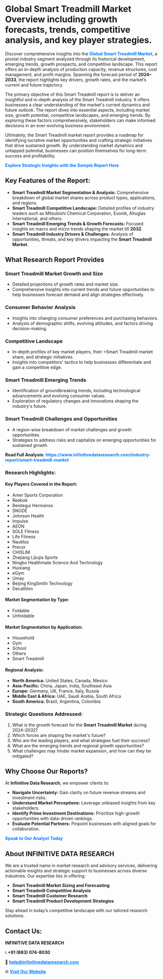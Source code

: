 <h1>Global Smart Treadmill Market Overview including growth forecasts, trends, competitive analysis, and key player strategies.</h1>
<p>
Discover comprehensive insights into the 
<a href="https://www.infinitivedataresearch.com/industry-report/smart-treadmill-market" rel="dofollow" style="color: #007BFF; text-decoration: none;"><strong>Global Smart Treadmill Market</strong></a>, a pivotal industry segment analyzed through its historical development, emerging trends, growth prospects, and competitive landscape. This report offers an in-depth analysis of production capacity, revenue structures, cost management, and profit margins. Spanning the forecast period of <strong>2024–2033</strong>, the report highlights key drivers, growth rates, and the market’s current and future trajectory.
</p>
<p>
The primary objective of this Smart Treadmill report is to deliver an insightful and in-depth analysis of the Smart Treadmill industry. It offers businesses a clear understanding of the market's current dynamics and future outlook. The report dives into essential aspects, including market size, growth potential, competitive landscapes, and emerging trends. By exploring these factors comprehensively, stakeholders can make informed decisions in an ever-evolving business environment.
</p>
<p>
Ultimately, the Smart Treadmill market report provides a roadmap for identifying lucrative market opportunities and crafting strategic initiatives that drive sustained growth. By understanding market dynamics and untapped potential, businesses can position themselves for long-term success and profitability.
</p>
<p>
<a href="https://www.infinitivedataresearch.com/request-sample/reportId=102162" style="color: #007BFF; text-decoration: none;"><strong>Explore Strategic Insights with the Sample Report Here</strong></a>
</p>

<h2>Key Features of the Report:</h2>
<ul>
<li><strong>Smart Treadmill Market Segmentation & Analysis:</strong> Comprehensive breakdown of global market shares across product types, applications, and regions.</li>
<li><strong>Smart Treadmill Competitive Landscape:</strong> Detailed profiles of industry leaders such as Mitsubishi Chemical Corporation, Evonik, Altuglas International, and others.</li>
<li><strong>Smart Treadmill Emerging Trends & Growth Forecasts:</strong> Focused insights on macro and micro trends shaping the market till <strong>2032</strong>.</li>
<li><strong>Smart Treadmill Industry Drivers & Challenges:</strong> Analysis of opportunities, threats, and key drivers impacting the <strong>Smart Treadmill Market</strong>.</li>
</ul>

<h2>What Research Report Provides</h2>
<h3>Smart Treadmill Market Growth and Size</h3>
<ul>
<li>Detailed projections of growth rates and market size.</li>
<li>Comprehensive insights into current trends and future opportunities to help businesses forecast demand and align strategies effectively.</li>
</ul>

<h3>Consumer Behavior Analysis</h3>
<ul>
<li>Insights into changing consumer preferences and purchasing behaviors.</li>
<li>Analysis of demographic shifts, evolving attitudes, and factors driving decision-making.</li>
</ul>

<h3>Competitive Landscape</h3>
<ul>
<li>In-depth profiles of key market players, their >Smart Treadmill market share, and strategic initiatives.</li>
<li>Insights into competitors' tactics to help businesses differentiate and gain a competitive edge.</li>
</ul>

<h3>Smart Treadmill Emerging Trends</h3>
<ul>
<li>Identification of groundbreaking trends, including technological advancements and evolving consumer values.</li>
<li>Exploration of regulatory changes and innovations shaping the industry's future.</li>
</ul>

<h3>Smart Treadmill Challenges and Opportunities</h3>
<ul>
<li>A region-wise breakdown of market challenges and growth opportunities.</li>
<li>Strategies to address risks and capitalize on emerging opportunities for sustained growth.</li>
</ul>
<p><strong>Read Full Analysis:</strong> <a href="https://www.infinitivedataresearch.com/industry-report/smart-treadmill-market" rel="dofollow" style="color: #007BFF; text-decoration: none;"><strong>https://www.infinitivedataresearch.com/industry-report/smart-treadmill-market</strong></a></p>
<h3>Research Highlights:</h3>
<h4>Key Players Covered in the Report:</h4>
<ul><li>Amer Sports Corporation</li><li>Reebok</li><li>Beistegui Hermanos</li><li>SNODE</li><li>Johnson Health</li><li>Impulse</li><li>AEON</li><li>SOLE Fitness</li><li>Life Fitness</li><li>Nautilus</li><li>Precor</li><li>CHISLIM</li><li>Zhejiang Lijiujia Sports</li><li>Ningbo Healthmate Science And Technology</li><li>Huixiang</li><li>eGym</li><li>Umay</li><li>Beijing KingSmith Technology</li><li>Decathlon</li></ul>
<h4>Market Segmentation by Type:</h4>
<ul><li>Foldable</li><li>Unfoldable</li></ul>
<h4>Market Segmentation by Application:</h4>
<ul><li>Household</li><li>Gym</li><li>School</li><li>Others</li><li>Smart Treadmill</li></ul>

<h4>Regional Analysis:</h4>
<ul>
<li><strong>North America:</strong> United States, Canada, Mexico</li>
<li><strong>Asia-Pacific:</strong> China, Japan, India, Southeast Asia</li>
<li><strong>Europe:</strong> Germany, UK, France, Italy, Russia</li>
<li><strong>Middle East & Africa:</strong> UAE, Saudi Arabia, South Africa</li>
<li><strong>South America:</strong> Brazil, Argentina, Colombia</li>
</ul>

<h3>Strategic Questions Addressed:</h3>
<ol>
<li>What is the growth forecast for the <strong>Smart Treadmill Market</strong> during 2024–2032?</li>
<li>Which forces are shaping the market's future?</li>
<li>Who are the leading players, and what strategies fuel their success?</li>
<li>What are the emerging trends and regional growth opportunities?</li>
<li>What challenges may hinder market expansion, and how can they be mitigated?</li>
</ol>

<h2>Why Choose Our Reports?</h2>
<p>At <strong>Infinitive Data Research</strong>, we empower clients to:</p>
<ul>
<li><strong>Navigate Uncertainty:</strong> Gain clarity on future revenue streams and investment risks.</li>
<li><strong>Understand Market Perceptions:</strong> Leverage unbiased insights from key stakeholders.</li>
<li><strong>Identify Prime Investment Destinations:</strong> Prioritize high-growth opportunities with data-driven rankings.</li>
<li><strong>Evaluate Potential Partners:</strong> Pinpoint businesses with aligned goals for collaboration.</li>
</ul>
<p><a href="https://www.infinitivedataresearch.com/industry-report/smart-treadmill-market" rel="dofollow" style="color: #007BFF; text-decoration: none;"><strong>Speak to Our Analyst Today</strong></a></p>

<h2>About INFINITIVE DATA RESEARCH</h2>
<p>We are a trusted name in market research and advisory services, delivering actionable insights and strategic support to businesses across diverse industries. Our expertise lies in offering:</p>
<ul>
<li><strong>Smart Treadmill Market Sizing and Forecasting</strong></li>
<li><strong>Smart Treadmill Competitive Analysis</strong></li>
<li><strong>Smart Treadmill Customer Research</strong></li>
<li><strong>Smart Treadmill Product Development Strategies</strong></li>
</ul>
<p>Stay ahead in today’s competitive landscape with our tailored research solutions.</p>

<h2>Contact Us:</h2>
<p><strong>INFINITIVE DATA RESEARCH</strong></p>
<p>📞 <strong>+91 (883) 074-8030</strong></p>
<p>📧 <strong><a href="mailto:help@infinitivedataresearch.com" style="color: #007BFF;">help@infinitivedataresearch.com</a></strong></p>
<p>🌐 <strong><a href="https://www.infinitivedataresearch.com" rel="dofollow" style="color: #007BFF;">Visit Our Website</a></strong></p>